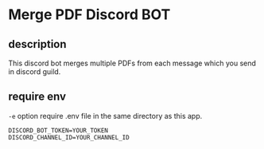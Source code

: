 # Merge PDF Discord BOT

## description
This discord bot merges multiple PDFs from each message which you send in discord guild.

## require env
`-e` option require .env file in the same directory as this app.
```
DISCORD_BOT_TOKEN=YOUR_TOKEN
DISCORD_CHANNEL_ID=YOUR_CHANNEL_ID
```
